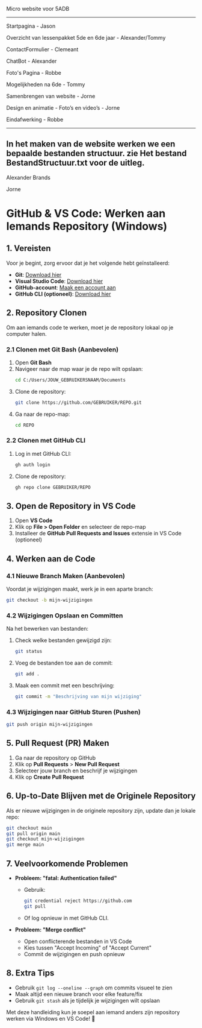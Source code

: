 Micro website voor 5ADB

---

Startpagina - Jason

Overzicht van lessenpakket 5de en 6de jaar - Alexander/Tommy

ContactFormulier - Clemeant

ChatBot - Alexander

Foto's Pagina - Robbe

Mogelijkheden na 6de - Tommy

Samenbrengen van website - Jorne

Design en animatie -
Foto’s en video’s - Jorne

Eindafwerking - Robbe

---

In het maken van de website werken we een bepaalde bestanden structuur.
zie Het bestand BestandStructuur.txt voor de uitleg.
---

Alexander Brands

Jorne




# GitHub & VS Code: Werken aan Iemands Repository (Windows)

## 1. Vereisten
Voor je begint, zorg ervoor dat je het volgende hebt geïnstalleerd:

- **Git**: [Download hier](https://git-scm.com/downloads)
- **Visual Studio Code**: [Download hier](https://code.visualstudio.com/)
- **GitHub-account**: [Maak een account aan](https://github.com/)
- **GitHub CLI (optioneel)**: [Download hier](https://cli.github.com/)

## 2. Repository Clonen
Om aan iemands code te werken, moet je de repository lokaal op je computer halen.

### 2.1 Clonen met Git Bash (Aanbevolen)
1. Open **Git Bash**
2. Navigeer naar de map waar je de repo wilt opslaan:
   ```sh
   cd C:/Users/JOUW_GEBRUIKERSNAAM/Documents
   ```
3. Clone de repository:
   ```sh
   git clone https://github.com/GEBRUIKER/REPO.git
   ```
4. Ga naar de repo-map:
   ```sh
   cd REPO
   ```

### 2.2 Clonen met GitHub CLI
1. Log in met GitHub CLI:
   ```sh
   gh auth login
   ```
2. Clone de repository:
   ```sh
   gh repo clone GEBRUIKER/REPO
   ```

## 3. Open de Repository in VS Code
1. Open **VS Code**
2. Klik op **File > Open Folder** en selecteer de repo-map
3. Installeer de **GitHub Pull Requests and Issues** extensie in VS Code (optioneel)

## 4. Werken aan de Code
### 4.1 Nieuwe Branch Maken (Aanbevolen)
Voordat je wijzigingen maakt, werk je in een aparte branch:
```sh
git checkout -b mijn-wijzigingen
```

### 4.2 Wijzigingen Opslaan en Committen
Na het bewerken van bestanden:
1. Check welke bestanden gewijzigd zijn:
   ```sh
   git status
   ```
2. Voeg de bestanden toe aan de commit:
   ```sh
   git add .
   ```
3. Maak een commit met een beschrijving:
   ```sh
   git commit -m "Beschrijving van mijn wijziging"
   ```

### 4.3 Wijzigingen naar GitHub Sturen (Pushen)
```sh
git push origin mijn-wijzigingen
```

## 5. Pull Request (PR) Maken
1. Ga naar de repository op GitHub
2. Klik op **Pull Requests** > **New Pull Request**
3. Selecteer jouw branch en beschrijf je wijzigingen
4. Klik op **Create Pull Request**

## 6. Up-to-Date Blijven met de Originele Repository
Als er nieuwe wijzigingen in de originele repository zijn, update dan je lokale repo:
```sh
git checkout main  
git pull origin main  
git checkout mijn-wijzigingen  
git merge main  
```

## 7. Veelvoorkomende Problemen
- **Probleem: "fatal: Authentication failed"**  
  - Gebruik:  
    ```sh
    git credential reject https://github.com
    git pull
    ```
  - Of log opnieuw in met GitHub CLI.

- **Probleem: "Merge conflict"**  
  - Open conflicterende bestanden in VS Code  
  - Kies tussen "Accept Incoming" of "Accept Current"  
  - Commit de wijzigingen en push opnieuw  

## 8. Extra Tips
- Gebruik `git log --oneline --graph` om commits visueel te zien
- Maak altijd een nieuwe branch voor elke feature/fix
- Gebruik `git stash` als je tijdelijk je wijzigingen wilt opslaan

Met deze handleiding kun je soepel aan iemand anders zijn repository werken via Windows en VS Code! 🚀

